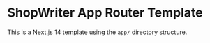 # ShopWriter App Router Template

This is a Next.js 14 template using the `app/` directory structure.